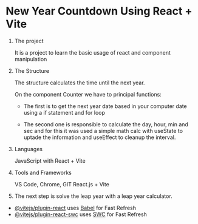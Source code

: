 # New Year Countdown Using React + Vite
1. The project

    It is a project to learn the basic usage of react and component manipulation

2. The Structure

    The structure calculates the time until the next year.

    On the component Counter we have to principal functions:

    * The first is to get the next year date based in your computer date using a if statement and for loop

    * The second one is responsible to calculate the day, hour, min and sec and for this it was used a simple math calc with useState to uptade the information and useEffect to cleanup the interval.

3. Languages

    JavaScript with React + Vite

4. Tools and Frameworks

    VS Code, Chrome, GIT
    React.js + Vite

5. The next step is solve the leap year  with a leap year calculator.

- [@vitejs/plugin-react](https://github.com/vitejs/vite-plugin-react/blob/main/packages/plugin-react/README.md) uses [Babel](https://babeljs.io/) for Fast Refresh
- [@vitejs/plugin-react-swc](https://github.com/vitejs/vite-plugin-react-swc) uses [SWC](https://swc.rs/) for Fast Refresh
